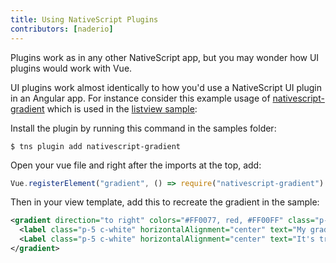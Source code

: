 ```yaml
---
title: Using NativeScript Plugins
contributors: [naderio]
---
```


Plugins work as in any other NativeScript app, but you may wonder how UI plugins would work with Vue.

UI plugins work almost identically to how you'd use a NativeScript UI plugin in an Angular app. For instance consider this example usage of [nativescript-gradient](https://github.com/EddyVerbruggen/nativescript-gradient) which is used in the [listview sample](https://github.com/rigor789/nativescript-vue/tree/master/samples/app/app-with-list-view.js):

Install the plugin by running this command in the samples folder:

```shell
$ tns plugin add nativescript-gradient
```

Open your vue file and right after the imports at the top, add:

```js
Vue.registerElement("gradient", () => require("nativescript-gradient").Gradient);
```

Then in your view template, add this to recreate the gradient in the sample:

```xml
<gradient direction="to right" colors="#FF0077, red, #FF00FF" class="p-15">
  <label class="p-5 c-white" horizontalAlignment="center" text="My gradients are the best." textWrap="true"></label>
  <Label class="p-5 c-white" horizontalAlignment="center" text="It's true." textWrap="true"></Label>
</gradient>
```
